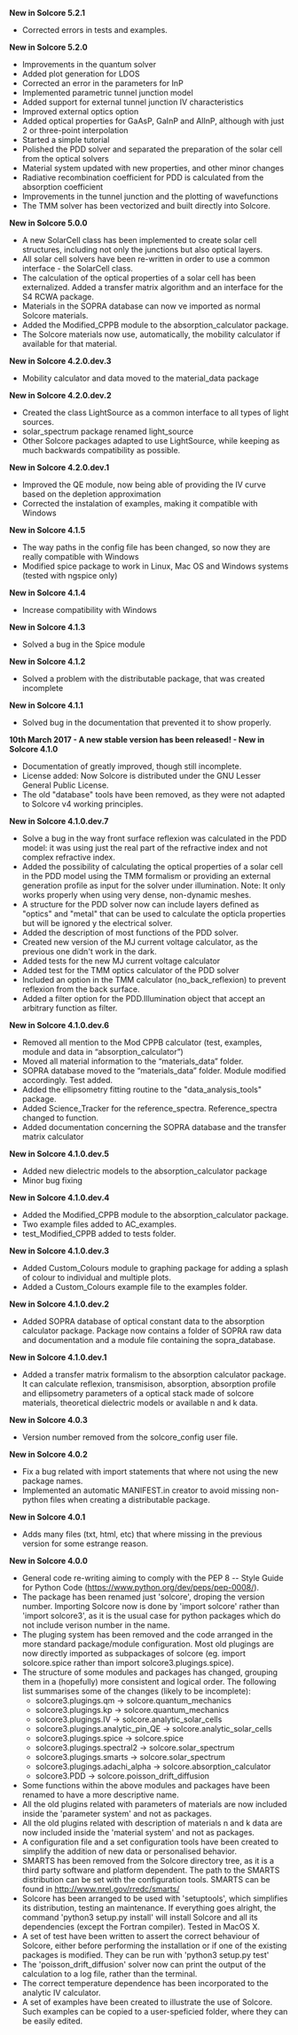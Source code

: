 **New in Solcore 5.2.1**
- Corrected errors in tests and examples.

**New in Solcore 5.2.0**
- Improvements in the quantum solver
- Added plot generation for LDOS
- Corrected an error in the parameters for InP
- Implemented parametric tunnel junction model
- Added support for external tunnel junction IV characteristics
- Improved external optics option
- Added optical properties for GaAsP, GaInP and AlInP, although with just 2 or three-point interpolation
- Started a simple tutorial
- Polished the PDD solver and separated the preparation of the solar cell from the optical solvers
- Material system updated with new properties, and other minor changes
- Radiative recombination coefficient for PDD is calculated from the absorption coefficient
- Improvements in the tunnel junction and the plotting of wavefunctions
- The TMM solver has been vectorized and built directly into Solcore.

**New in Solcore 5.0.0**
- A new SolarCell class has been implemented to create solar cell structures, including not only the junctions but also optical layers.
- All solar cell solvers have been re-written in order to use a common interface - the SolarCell class.
- The calculation of the optical properties of a solar cell has been externalized. Added a transfer matrix algorithm and an interface for the S4 RCWA package.
- Materials in the SOPRA database can now ve imported as normal Solcore materials.
- Added the Modified_CPPB module to the absorption_calculator package.
- The Solcore materials now use, automatically, the mobility calculator if available for that material.

**New in Solcore 4.2.0.dev.3**
- Mobility calculator and data moved to the material_data package

**New in Solcore 4.2.0.dev.2**
- Created the class LightSource as a common interface to all types of light sources.
- solar_spectrum package renamed light_source
- Other Solcore packages adapted to use LightSource, while keeping as much backwards compatibility as possible.

**New in Solcore 4.2.0.dev.1**
- Improved the QE module, now being able of providing the IV curve based on the depletion approximation
- Corrected the instalation of examples, making it compatible with Windows

**New in Solcore 4.1.5**
- The way paths in the config file has been changed, so now they are really compatible with Windows
- Modified spice package to work in Linux, Mac OS and Windows systems (tested with ngspice only)

**New in Solcore 4.1.4**
- Increase compatibility with Windows

**New in Solcore 4.1.3**
- Solved a bug in the Spice module

**New in Solcore 4.1.2**
- Solved a problem with the distributable package, that was created incomplete

**New in Solcore 4.1.1**
- Solved bug in the documentation that prevented it to show properly.

**10th March 2017 - A new stable version has been released! - New in Solcore 4.1.0**
- Documentation of greatly improved, though still incomplete.
- License added: Now Solcore is distributed under the GNU Lesser General Public License.
- The old "database" tools have been removed, as they were not adapted to Solcore v4 working principles.

**New in Solcore 4.1.0.dev.7**
- Solve a bug in the way front surface reflexion was calculated in the PDD model: it was using just the real part of the refractive index and not complex refractive index.
- Added the possibility of calculating the optical properties of a solar cell in the PDD model using the TMM formalism or providing an external generation profile as input for the solver under illumination. Note: It only works properly when using very dense, non-dynamic meshes.
- A structure for the PDD solver now can include layers defined as "optics" and "metal" that can be used to calculate the opticla properties but will be ignored y the electrical solver.
- Added the description of most functions of the PDD solver.
- Created new version of the MJ current voltage calculator, as the previous one didn't work in the dark.
- Added tests for the new MJ current voltage calculator
- Added test for the TMM optics calculator of the PDD solver
- Included an option in the TMM calculator (no_back_reflexion) to prevent reflexion from the back surface.
- Added a filter option for the PDD.Illumination object that accept an arbitrary function as filter.

**New in Solcore 4.1.0.dev.6**
- Removed all mention to the Mod CPPB calculator (test, examples, module and data in “absorption_calculator”)
- Moved all material information to the “materials_data” folder.
- SOPRA database moved to the “materials_data” folder. Module modified accordingly. Test added.
- Added the ellipsometry fitting routine to the "data_analysis_tools" package.
- Added Science_Tracker for the reference_spectra. Reference_spectra changed to function.
- Added documentation concerning the SOPRA database and the transfer matrix calculator

**New in Solcore 4.1.0.dev.5**
- Added new dielectric models to the absorption_calculator package
- Minor bug fixing

**New in Solcore 4.1.0.dev.4**
- Added the Modified_CPPB module to the absorption_calculator package.
- Two example files added to AC_examples.
- test_Modified_CPPB added to tests folder.

**New in Solcore 4.1.0.dev.3**
- Added Custom_Colours module to graphing package for adding a splash of colour to individual and multiple plots.
- Added a Custom_Colours example file to the examples folder.

**New in Solcore 4.1.0.dev.2**
- Added SOPRA database of optical constant data to the absorption calculator package. Package now contains a folder
of SOPRA raw data and documentation and a module file containing the sopra_database.

**New in Solcore 4.1.0.dev.1**
- Added a transfer matrix formalism to the absorption calculator package. It can calculate reflexion, transmisison,
absorption, absorption profile and ellipsometry parameters of a optical stack made of solcore materials, theoretical
dielectric models or available n and k data.

**New in Solcore 4.0.3**
- Version number removed from the solcore_config user file.

**New in Solcore 4.0.2**
- Fix a bug related with import statements that where not using the new package names.
- Implemented an automatic MANIFEST.in creator to avoid missing non-python files when creating a distributable package.

**New in Solcore 4.0.1**
- Adds many files (txt, html, etc) that where missing in the previous version for some estrange reason.

**New in Solcore 4.0.0**
- General code re-writing aiming to comply with the PEP 8 -- Style Guide for Python Code (https://www.python.org/dev/peps/pep-0008/).
- The package has been renamed just 'solcore', droping the version number. Importing Solcore now is done by 'import solcore' rather than 'import solcore3', as it is the usual case for python packages which do not include verison number in the name.
- The pluging system has been removed and the code arranged in the more standard package/module configuration. Most old plugings are now directly imported as subpackages of solcore (eg. import solcore.spice rather than import solcore3.plugings.spice).
- The structure of some modules and packages has changed, grouping them in a (hopefully) more consistent and logical order. The following list summarises some of the changes (likely to be incomplete):
    - solcore3.plugings.qm              -> solcore.quantum_mechanics
    - solcore3.plugings.kp              -> solcore.quantum_mechanics
    - solcore3.plugings.IV              -> solcore.analytic_solar_cells
    - solcore3.plugings.analytic_pin_QE -> solcore.analytic_solar_cells
    - solcore3.plugings.spice           -> solcore.spice
    - solcore3.plugings.spectral2       -> solcore.solar_spectrum
    - solcore3.plugings.smarts          -> solcore.solar_spectrum
    - solcore3.plugings.adachi_alpha    -> solcore.absorption_calculator
    - solcore3.PDD                      -> solcore.poisson_drift_diffusion
- Some functions within the above modules and packages have been renamed to have a more descriptive name.
- All the old plugins related with parameters of materials are now included inside the 'parameter system' and not as packages.
- All the old plugins related with description of materials n and k data are now included inside the 'material system' and not as packages.
- A configuration file and a set configuration tools have been created to simplify the addition of new data or personalised behavior.
- SMARTS has been removed from the Solcore directory tree, as it is a third party software and platform dependent. The path to the SMARTS distribution can be set with the configuration tools. SMARTS can be found in http://www.nrel.gov/rredc/smarts/
- Solcore has been arranged to be used with 'setuptools', which simplifies its distribution, testing an maintenance. If everything goes alright, the command 'python3 setup.py install' will install Solcore and all its dependencies (except the Fortran compiler). Tested in MacOS X.
- A set of test have been written to assert the correct behaviour of Solcore, either before performing the installation or if one of the existing packages is modified. They can be run with 'python3 setup.py test'
- The 'poisson_drift_diffusion' solver now can print the output of the calculation to a log file, rather than the terminal.
- The correct temperature dependence has been incorporated to the analytic IV calculator.
- A set of examples have been created to illustrate the use of Solcore. Such examples can be copied to a user-speficied folder, where they can be easily edited.